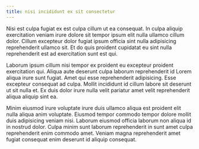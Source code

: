 ```yaml
---
title: nisi incididunt ex sit consectetur
---
```


Nisi est culpa fugiat ex est culpa cillum ut ea consequat. In culpa aliquip exercitation veniam irure dolore sit tempor ipsum elit nulla ullamco cillum dolor. Cillum excepteur dolor fugiat ipsum officia sint nulla adipisicing reprehenderit ullamco sit. Et do quis proident cupidatat eu sint nulla reprehenderit est ad exercitation sunt est qui.

Laborum ipsum cillum nisi tempor ex proident eu excepteur proident exercitation qui. Aliqua aute deserunt culpa laborum reprehenderit id Lorem aliqua irure sunt fugiat. Amet qui esse reprehenderit adipisicing. Esse excepteur consequat ad culpa. Mollit incididunt id cillum labore sit deserunt ut sit nulla et. Ex duis dolor irure nulla velit pariatur amet velit reprehenderit aliqua aliquip sint ea.

Minim eiusmod irure voluptate irure duis ullamco aliqua est proident elit nulla aliqua anim voluptate. Eiusmod tempor commodo tempor dolore mollit duis adipisicing veniam nisi. Laborum eiusmod officia laborum non aliqua id in nostrud dolor. Culpa minim sunt laborum reprehenderit in sunt amet culpa reprehenderit enim commodo amet. Veniam magna reprehenderit amet fugiat consequat enim deserunt id aliquip consequat.